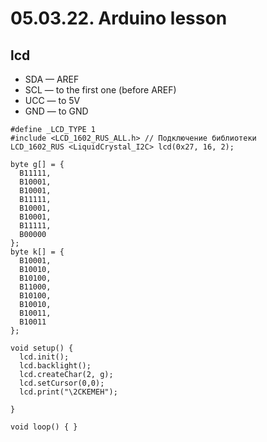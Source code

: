 # 05.03.22. Arduino lesson
## lcd  
- SDA — AREF
- SCL — to the first one (before AREF)
- UCC — to 5V
- GND — to GND
```
#define _LCD_TYPE 1 
#include <LCD_1602_RUS_ALL.h> // Подключение библиотеки 
LCD_1602_RUS <LiquidCrystal_I2C> lcd(0x27, 16, 2);

byte g[] = {
  B11111,
  B10001,
  B10001,
  B11111,
  B10001,
  B10001,
  B11111,
  B00000
};
byte k[] = {
  B10001,
  B10010,
  B10100,
  B11000,
  B10100,
  B10010,
  B10011,
  B10011
};

void setup() {
  lcd.init(); 
  lcd.backlight();
  lcd.createChar(2, g);
  lcd.setCursor(0,0); 
  lcd.print("\2СКЕМЕН");
 
}

void loop() { }
```
